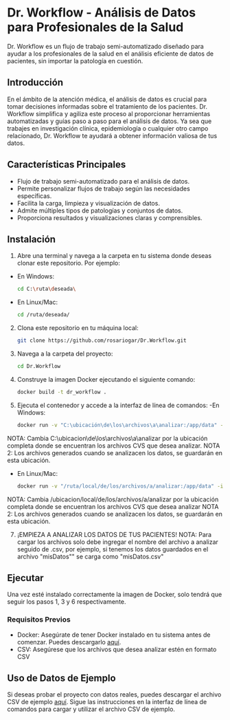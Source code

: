 # Dr. Workflow - Análisis de Datos para Profesionales de la Salud

Dr. Workflow es un flujo de trabajo semi-automatizado diseñado para ayudar a los profesionales de la salud en el análisis eficiente de datos de pacientes, sin importar la patología en cuestión.

## Introducción

En el ámbito de la atención médica, el análisis de datos es crucial para tomar decisiones informadas sobre el tratamiento de los pacientes. Dr. Workflow simplifica y agiliza este proceso al proporcionar herramientas automatizadas y guías paso a paso para el análisis de datos. Ya sea que trabajes en investigación clínica, epidemiología o cualquier otro campo relacionado, Dr. Workflow te ayudará a obtener información valiosa de tus datos.

## Características Principales

- Flujo de trabajo semi-automatizado para el análisis de datos.
- Permite personalizar flujos de trabajo según las necesidades específicas.
- Facilita la carga, limpieza y visualización de datos.
- Admite múltiples tipos de patologías y conjuntos de datos.
- Proporciona resultados y visualizaciones claras y comprensibles.

## Instalación
1. Abre una terminal y navega a la carpeta en tu sistema donde deseas clonar este repositorio. Por ejemplo:
- En Windows:
   ```bash
   cd C:\ruta\deseada\
   
- En Linux/Mac:
   ```bash
   cd /ruta/deseada/
  
2. Clona este repositorio en tu máquina local:
   ```bash
   git clone https://github.com/rosariogar/Dr.Workflow.git
   
3. Navega a la carpeta del proyecto:
   ```bash
   cd Dr.Workflow
   
5. Construye la imagen Docker ejecutando el siguiente comando:
   ```bash
   docker build -t dr_workflow .

6. Ejecuta el contenedor y accede a la interfaz de línea de comandos:
-En Windows:
   ```bash
   docker run -v "C:\ubicación\de\los\archivos\a\analizar:/app/data" -it dr_workflow
NOTA: Cambia C:\ubicacion\de\los\archivos\a\analizar por la ubicación completa donde se encuentran los archivos CVS que desea analizar. 
NOTA 2: Los archivos generados cuando se analizacen los datos, se guardarán en esta ubicación.

- En Linux/Mac:
   ```bash
   docker run -v "/ruta/local/de/los/archivos/a/analizar:/app/data" -it dr_workflow
NOTA: Cambia /ubicacion/local/de/los/archivos/a/analizar por la ubicación completa donde se encuentran los archivos CVS que desea analizar
NOTA 2: Los archivos generados cuando se analizacen los datos, se guardarán en esta ubicación.


7. ¡EMPIEZA A ANALIZAR LOS DATOS DE TUS PACIENTES!
   NOTA: Para cargar los archivos solo debe ingregar el nombre del archivo a analizar seguido de .csv, por ejemplo, si tenemos los datos guardados en el archivo "misDatos"" se carga como "misDatos.csv"


## Ejecutar
Una vez esté instalado correctamente la imagen de Docker, solo tendrá que seguir los pasos 1, 3 y 6 respectivamente.
   
   
### Requisitos Previos

- Docker: Asegúrate de tener Docker instalado en tu sistema antes de comenzar. Puedes descargarlo [aquí](https://www.docker.com/products/docker-desktop/).
- CSV: Asegúrese que los archivos que desea analizar estén en formato CSV

## Uso de Datos de Ejemplo
Si deseas probar el proyecto con datos reales, puedes descargar el archivo CSV de ejemplo [aquí](https://www.kaggle.com/datasets/emmanuelfwerr/thyroid-disease-data). Sigue las instrucciones en la interfaz de línea de comandos para cargar y utilizar el archivo CSV de ejemplo.

